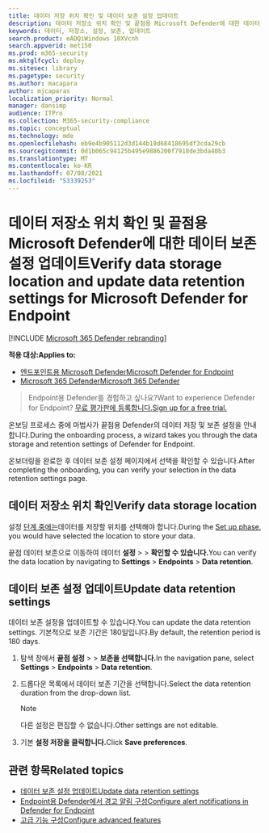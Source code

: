 ```yaml
---
title: 데이터 저장 위치 확인 및 데이터 보존 설정 업데이트
description: 데이터 저장소 위치 확인 및 끝점용 Microsoft Defender에 대한 데이터 보존 설정 업데이트
keywords: 데이터, 저장소, 설정, 보존, 업데이트
search.product: eADQiWindows 10XVcnh
search.appverid: met150
ms.prod: m365-security
ms.mktglfcycl: deploy
ms.sitesec: library
ms.pagetype: security
ms.author: macapara
author: mjcaparas
localization_priority: Normal
manager: dansimp
audience: ITPro
ms.collection: M365-security-compliance
ms.topic: conceptual
ms.technology: mde
ms.openlocfilehash: eb9e4b905112d3d144b10d68418695df3cda29cb
ms.sourcegitcommit: 0d1b065c94125b495e9886200f7918de3bda40b3
ms.translationtype: MT
ms.contentlocale: ko-KR
ms.lasthandoff: 07/08/2021
ms.locfileid: "53339253"
---
```

# <a name="verify-data-storage-location-and-update-data-retention-settings-for-microsoft-defender-for-endpoint"></a><span data-ttu-id="cc85b-104">데이터 저장소 위치 확인 및 끝점용 Microsoft Defender에 대한 데이터 보존 설정 업데이트</span><span class="sxs-lookup"><span data-stu-id="cc85b-104">Verify data storage location and update data retention settings for Microsoft Defender for Endpoint</span></span>

[!INCLUDE [Microsoft 365 Defender rebranding](../../includes/microsoft-defender.md)]


<span data-ttu-id="cc85b-105">**적용 대상:**</span><span class="sxs-lookup"><span data-stu-id="cc85b-105">**Applies to:**</span></span>
- [<span data-ttu-id="cc85b-106">엔드포인트용 Microsoft Defender</span><span class="sxs-lookup"><span data-stu-id="cc85b-106">Microsoft Defender for Endpoint</span></span>](https://go.microsoft.com/fwlink/p/?linkid=2154037)
- [<span data-ttu-id="cc85b-107">Microsoft 365 Defender</span><span class="sxs-lookup"><span data-stu-id="cc85b-107">Microsoft 365 Defender</span></span>](https://go.microsoft.com/fwlink/?linkid=2118804)


><span data-ttu-id="cc85b-108">Endpoint용 Defender를 경험하고 싶나요?</span><span class="sxs-lookup"><span data-stu-id="cc85b-108">Want to experience Defender for Endpoint?</span></span> [<span data-ttu-id="cc85b-109">무료 평가판에 등록합니다.</span><span class="sxs-lookup"><span data-stu-id="cc85b-109">Sign up for a free trial.</span></span>](https://www.microsoft.com/microsoft-365/windows/microsoft-defender-atp?ocid=docs-wdatp-gensettings-abovefoldlink)

<span data-ttu-id="cc85b-110">온보딩 프로세스 중에 마법사가 끝점용 Defender의 데이터 저장 및 보존 설정을 안내합니다.</span><span class="sxs-lookup"><span data-stu-id="cc85b-110">During the onboarding process, a wizard takes you through the data storage and retention settings of Defender for Endpoint.</span></span> 

<span data-ttu-id="cc85b-111">온보더링을 완료한 후 데이터 보존 설정 페이지에서 선택을 확인할 수 있습니다.</span><span class="sxs-lookup"><span data-stu-id="cc85b-111">After completing the onboarding, you can verify your selection in the data retention settings page.</span></span>

## <a name="verify-data-storage-location"></a><span data-ttu-id="cc85b-112">데이터 저장소 위치 확인</span><span class="sxs-lookup"><span data-stu-id="cc85b-112">Verify data storage location</span></span>
<span data-ttu-id="cc85b-113">설정 [단계 중에는](production-deployment.md)데이터를 저장할 위치를 선택해야 합니다.</span><span class="sxs-lookup"><span data-stu-id="cc85b-113">During the [Set up phase](production-deployment.md), you would have selected the location to store your data.</span></span> 

<span data-ttu-id="cc85b-114">끝점 데이터 보존으로 이동하여 데이터 **설정**  >    >  **확인할 수 있습니다.**</span><span class="sxs-lookup"><span data-stu-id="cc85b-114">You can verify the data location by navigating to **Settings** > **Endpoints** > **Data retention**.</span></span>

## <a name="update-data-retention-settings"></a><span data-ttu-id="cc85b-115">데이터 보존 설정 업데이트</span><span class="sxs-lookup"><span data-stu-id="cc85b-115">Update data retention settings</span></span>

<span data-ttu-id="cc85b-116">데이터 보존 설정을 업데이트할 수 있습니다.</span><span class="sxs-lookup"><span data-stu-id="cc85b-116">You can update the data retention settings.</span></span> <span data-ttu-id="cc85b-117">기본적으로 보존 기간은 180일입니다.</span><span class="sxs-lookup"><span data-stu-id="cc85b-117">By default, the retention period is 180 days.</span></span> 

1. <span data-ttu-id="cc85b-118">탐색 창에서 **끝점 설정**  >    >  **보존을 선택합니다.**</span><span class="sxs-lookup"><span data-stu-id="cc85b-118">In the navigation pane, select **Settings** > **Endpoints** > **Data retention**.</span></span>

2. <span data-ttu-id="cc85b-119">드롭다운 목록에서 데이터 보존 기간을 선택합니다.</span><span class="sxs-lookup"><span data-stu-id="cc85b-119">Select the data retention duration from the drop-down list.</span></span>

    > [!NOTE]
    > <span data-ttu-id="cc85b-120">다른 설정은 편집할 수 없습니다.</span><span class="sxs-lookup"><span data-stu-id="cc85b-120">Other settings are not editable.</span></span>

3. <span data-ttu-id="cc85b-121">기본 **설정 저장을 클릭합니다.**</span><span class="sxs-lookup"><span data-stu-id="cc85b-121">Click **Save preferences**.</span></span>


## <a name="related-topics"></a><span data-ttu-id="cc85b-122">관련 항목</span><span class="sxs-lookup"><span data-stu-id="cc85b-122">Related topics</span></span>
- [<span data-ttu-id="cc85b-123">데이터 보존 설정 업데이트</span><span class="sxs-lookup"><span data-stu-id="cc85b-123">Update data retention settings</span></span>](data-retention-settings.md)
- [<span data-ttu-id="cc85b-124">Endpoint용 Defender에서 경고 알림 구성</span><span class="sxs-lookup"><span data-stu-id="cc85b-124">Configure alert notifications in Defender for Endpoint</span></span>](configure-email-notifications.md)
- [<span data-ttu-id="cc85b-125">고급 기능 구성</span><span class="sxs-lookup"><span data-stu-id="cc85b-125">Configure advanced features</span></span>](advanced-features.md)
